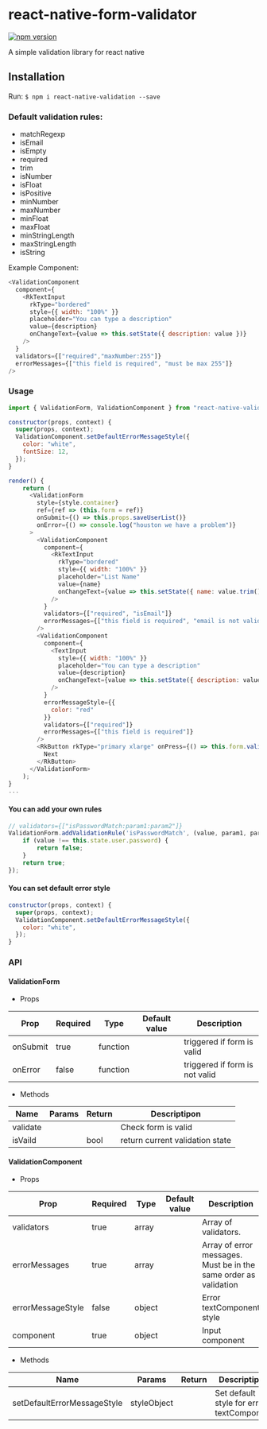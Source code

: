 # react-native-form-validator

[![npm version](https://badge.fury.io/js/react-native-validation.svg)](https://badge.fury.io/js/react-native-validation)

A simple validation library for react native

## Installation

Run: `$ npm i react-native-validation --save`

### Default validation rules:
+ matchRegexp
+ isEmail
+ isEmpty
+ required
+ trim
+ isNumber
+ isFloat
+ isPositive
+ minNumber
+ maxNumber
+ minFloat
+ maxFloat
+ minStringLength
+ maxStringLength
+ isString

Example Component:
````javascript
<ValidationComponent
  component={
    <RkTextInput
      rkType="bordered"
      style={{ width: "100%" }}
      placeholder="You can type a description"
      value={description}
      onChangeText={value => this.setState({ description: value })}
    />
  }
  validators={["required","maxNumber:255"]}
  errorMessages={["this field is required", "must be max 255"]}
/>
````

### Usage

````javascript
import { ValidationForm, ValidationComponent } from "react-native-validator";

constructor(props, context) {
  super(props, context);
  ValidationComponent.setDefaultErrorMessageStyle({
    color: "white",
    fontSize: 12,
  });
}

render() {   
    return (
      <ValidationForm
        style={style.container}
        ref={ref => (this.form = ref)}
        onSubmit={() => this.props.saveUserList()}
        onError={() => console.log("houston we have a problem")}
      >
        <ValidationComponent
          component={
            <RkTextInput
              rkType="bordered"
              style={{ width: "100%" }}
              placeholder="List Name"
              value={name}
              onChangeText={value => this.setState({ name: value.trim() })}
            />
          }
          validators={["required", "isEmail"]}
          errorMessages={["this field is required", "email is not valid"]}
        />
        <ValidationComponent
          component={
            <TextInput
              style={{ width: "100%" }}
              placeholder="You can type a description"
              value={description}
              onChangeText={value => this.setState({ description: value })}
            />
          }
          errorMessageStyle={{
            color: "red"
          }}
          validators={["required"]}
          errorMessages={["this field is required"]}
        />
        <RkButton rkType="primary xlarge" onPress={() => this.form.validate()}>
          Next
        </RkButton>
      </ValidationForm>
    );
}
...
````

#### You can add your own rules
````javascript
// validators={["isPasswordMatch:param1:param2"]}
ValidationForm.addValidationRule('isPasswordMatch', (value, param1, param2...) => {
    if (value !== this.state.user.password) {
        return false;
    }
    return true;
});
````

#### You can set default error style
````javascript
constructor(props, context) {
  super(props, context);
  ValidationComponent.setDefaultErrorMessageStyle({
    color: "white",
  });
}
````

### API

#### ValidationForm

+ Props

| Prop            | Required | Type     | Default value | Description                                                                                                                  |
|-----------------|----------|----------|---------------|-------------------------------------|
| onSubmit        | true     | function |               | triggered if form is valid          |
| onError         | false    | function |               | triggered if form is not valid      |

+ Methods

| Name             | Params | Return | Descriptipon                                       |
|------------------|--------|--------|----------------------------------------------------|
| validate         |        |        | Check form is valid                                |
| isVaild          |        |  bool  | return current validation state                    |

#### ValidationComponent

+ Props

| Prop              | Required | Type     | Default value | Description                                                                            |
|-------------------|----------|----------|---------------|----------------------------------------------------------------------------------------|
| validators        | true     | array    |               | Array of validators.                                                                   |
| errorMessages     | true     | array    |               | Array of error messages. Must be in the same order as validation                       |
| errorMessageStyle | false    | object   |               | Error textComponent style                                                              |
| component         | true     | object   |               | Input component                                                                        |

+ Methods

| Name                         | Params            | Return | Descriptipon                                                                         |
|------------------------------|-------------------|--------|--------------------------------------------------------------------------------------|
| setDefaultErrorMessageStyle  |   styleObject     |        | Set default style for error textComponent                                            |
